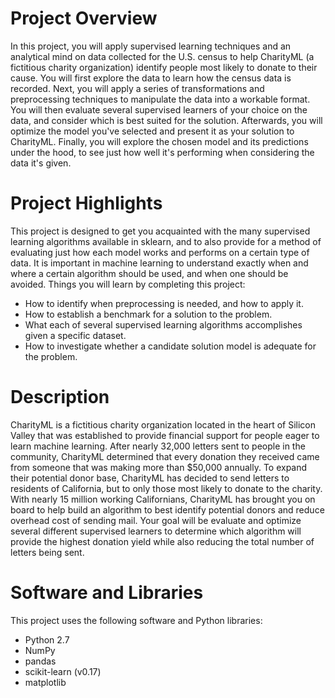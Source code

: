 # Project Overview
In this project, you will apply supervised learning techniques and an analytical mind on data collected for the U.S. 
census to help CharityML (a fictitious charity organization) identify people most likely to donate to their cause.
You will first explore the data to learn how the census data is recorded. Next, you will apply a series of transformations
and preprocessing techniques to manipulate the data into a workable format. You will then evaluate several supervised 
learners of your choice on the data, and consider which is best suited for the solution. Afterwards, you will optimize
the model you've selected and present it as your solution to CharityML. Finally, you will explore the chosen model and
its predictions under the hood, to see just how well it's performing when considering the data it's given.

# Project Highlights
This project is designed to get you acquainted with the many supervised learning algorithms available in sklearn, and
to also provide for a method of evaluating just how each model works and performs on a certain type of data. It is
important in machine learning to understand exactly when and where a certain algorithm should be used, and when one
should be avoided.
Things you will learn by completing this project:
* How to identify when preprocessing is needed, and how to apply it.
* How to establish a benchmark for a solution to the problem.
* What each of several supervised learning algorithms accomplishes given a specific dataset.
* How to investigate whether a candidate solution model is adequate for the problem.

# Description
CharityML is a fictitious charity organization located in the heart of Silicon Valley that was established to provide
financial support for people eager to learn machine learning. After nearly 32,000 letters sent to people in the community,
CharityML determined that every donation they received came from someone that was making more than $50,000 annually.
To expand their potential donor base, CharityML has decided to send letters to residents of California, but to only
those most likely to donate to the charity. With nearly 15 million working Californians, CharityML has brought you on board
to help build an algorithm to best identify potential donors and reduce overhead cost of sending mail. Your goal will be 
evaluate and optimize several different supervised learners to determine which algorithm will provide the highest donation
yield while also reducing the total number of letters being sent. 

# Software and Libraries
This project uses the following software and Python libraries:
* Python 2.7
* NumPy
* pandas
* scikit-learn (v0.17)
* matplotlib
